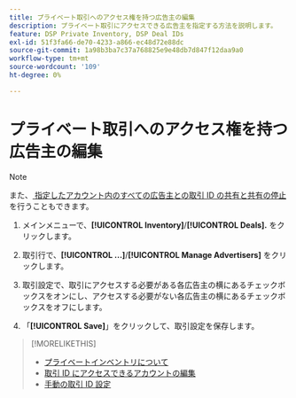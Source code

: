 ```yaml
---
title: プライベート取引へのアクセス権を持つ広告主の編集
description: プライベート取引にアクセスできる広告主を指定する方法を説明します。
feature: DSP Private Inventory, DSP Deal IDs
exl-id: 51f3fa66-de70-4233-a866-ec48d72e88dc
source-git-commit: 1a98b3ba7c37a768825e9e48db7d847f12daa9a0
workflow-type: tm+mt
source-wordcount: '109'
ht-degree: 0%

---
```


# プライベート取引へのアクセス権を持つ広告主の編集

>[!NOTE]
>
>また、[ 指定したアカウント内のすべての広告主との取引 ID の共有と共有の停止 ](deal-id-share.md) を行うこともできます。

1. メインメニューで、**[!UICONTROL Inventory]**/**[!UICONTROL Deals].** をクリックします。

1. 取引行で、**[!UICONTROL ...]**/**[!UICONTROL Manage Advertisers]** をクリックします。

1. 取引設定で、取引にアクセスする必要がある各広告主の横にあるチェックボックスをオンにし、アクセスする必要がない各広告主の横にあるチェックボックスをオフにします。

1. 「**[!UICONTROL Save]**」をクリックして、取引設定を保存します。

>[!MORELIKETHIS]
>* [ プライベートインベントリについて ](private-inventory-about.md)
>* [ 取引 ID にアクセスできるアカウントの編集 ](/help/dsp/inventory/deal-id-share.md)
>* [ 手動の取引 ID 設定 ](deal-id-settings.md)
